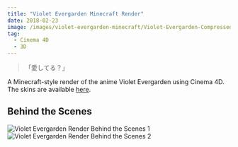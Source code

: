```yaml
---
title: "Violet Evergarden Minecraft Render"
date: 2018-02-23
image: /images/violet-evergarden-minecraft/Violet-Evergarden-Compressed.jpg
tag: 
  - Cinema 4D
  - 3D
---
```


> 「愛してる？」

A Minecraft-style render of the anime Violet Evergarden using Cinema 4D. The skins are available [here](https://www.mcbbs.net/thread-782346-1-2.html).

## Behind the Scenes

![Violet Evergarden Render Behind the Scenes 1](/images/violet-evergarden-minecraft/Violet-Evergarden-C4D.jpg)
![Violet Evergarden Render Behind the Scenes 2](/images/violet-evergarden-minecraft/Violet-Evergarden-C4D-2.jpg)
